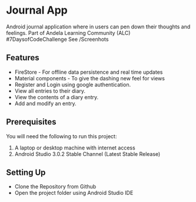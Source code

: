 # Journal App
Android journal application where in users can pen down their thoughts and feelings. Part of Andela Learning Community (ALC) #7DaysofCodeChallenge
See /Screenhots

## Features
* FireStore - For offline data persistence and real time updates
* Material components - To give the dashing new feel for views
* Register and Login using google authentication.
* View all entries to their diary.
* View the contents of a diary entry.
* Add and modify an entry.


## Prerequisites
You will need the following to run this project:
1. A laptop or desktop machine with internet access
2. Android Studio 3.0.2 Stable Channel (Latest Stable Release)

## Setting Up
* Clone the Repository from Github
* Open the project folder using Android Studio IDE


